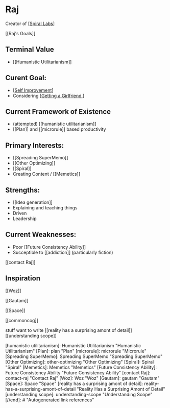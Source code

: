 # Raj

Creator of [[Spiral Labs]]

[[Raj's Goals]]

## Terminal Value
- [[Humanistic Utilitarianism]]

## Curent Goal: 
- [[Self Improvement]]
- Considering [[Getting a Girlfriend ]]

## Current Framework of Existence
- (attempted) [[humanistic utilitarianism]]
- [[Plan]] and [[microrule]] based productivity
## Primary Interests:

- [[Spreading SuperMemo]]
- [[Other Optimizing]] 
- [[Spiral]]
- Creating Content / [[Memetics]]



## Strengths:

- [[Idea generation]]
- Explaining and teaching things
- Driven 
- Leadership


## Current Weaknesses:
- Poor [[Future Consistency Ability]]
- Succeptible to [[addiction]] (particularly fiction)


[[contact Raj]]

## Inspiration
[[Woz]]

[[Gautam]]

[[Space]]

[[commoncog]]


stuff want to write
[[reality has a surprising amont of detail]]
[[understanding scope]]

[//begin]: # "Autogenerated link references for markdown compatibility"
[Spiral Labs]: Spiral-Labs "Spiral Labs"
[Self Improvement]: self-improvement "Self Improvement"
[Getting a Girlfriend]: getting-a-girlfriend "Getting a Girlfriend"
[humanistic utilitarianism]: Humanistic Utilitarianism "Humanistic Utilitarianism"
[Plan]: plan "Plan"
[microrule]: microrule "Microrule"
[Spreading SuperMemo]: Spreading SuperMemo "Spreading SuperMemo"
[Other Optimizing]: other-optimizing "Other Optimizing"
[Spiral]: Spiral "Spiral"
[Memetics]: Memetics "Memetics"
[Future Consistency Ability]: Future Consistency Ability "Future Consistency Ability"
[contact Raj]: contact-raj "Contact Raj"
[Woz]: Woz "Woz"
[Gautam]: gautam "Gautam"
[Space]: Space "Space"
[reality has a surprising amont of detail]: reality-has-a-surprising-amont-of-detail "Reality Has a Surprising Amont of Detail"
[understanding scope]: understanding-scope "Understanding Scope"
[//end]: # "Autogenerated link references"